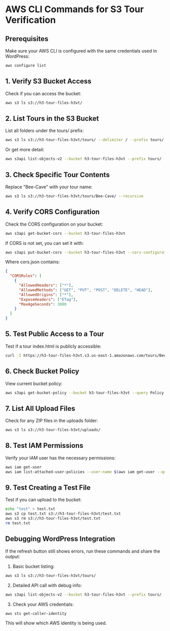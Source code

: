 # AWS CLI Commands for S3 Tour Verification

## Prerequisites
Make sure your AWS CLI is configured with the same credentials used in WordPress:
```bash
aws configure list
```

## 1. Verify S3 Bucket Access
Check if you can access the bucket:
```bash
aws s3 ls s3://h3-tour-files-h3vt/
```

## 2. List Tours in the S3 Bucket
List all folders under the tours/ prefix:
```bash
aws s3 ls s3://h3-tour-files-h3vt/tours/ --delimiter / --prefix tours/
```

Or get more detail:
```bash
aws s3api list-objects-v2 --bucket h3-tour-files-h3vt --prefix tours/ --delimiter /
```

## 3. Check Specific Tour Contents
Replace "Bee-Cave" with your tour name:
```bash
aws s3 ls s3://h3-tour-files-h3vt/tours/Bee-Cave/ --recursive
```

## 4. Verify CORS Configuration
Check the CORS configuration on your bucket:
```bash
aws s3api get-bucket-cors --bucket h3-tour-files-h3vt
```

If CORS is not set, you can set it with:
```bash
aws s3api put-bucket-cors --bucket h3-tour-files-h3vt --cors-configuration file://cors.json
```

Where cors.json contains:
```json
{
  "CORSRules": [
    {
      "AllowedHeaders": ["*"],
      "AllowedMethods": ["GET", "PUT", "POST", "DELETE", "HEAD"],
      "AllowedOrigins": ["*"],
      "ExposeHeaders": ["ETag"],
      "MaxAgeSeconds": 3000
    }
  ]
}
```

## 5. Test Public Access to a Tour
Test if a tour index.html is publicly accessible:
```bash
curl -I https://h3-tour-files-h3vt.s3.us-east-1.amazonaws.com/tours/Bee-Cave/index.html
```

## 6. Check Bucket Policy
View current bucket policy:
```bash
aws s3api get-bucket-policy --bucket h3-tour-files-h3vt --query Policy --output text | python -m json.tool
```

## 7. List All Upload Files
Check for any ZIP files in the uploads folder:
```bash
aws s3 ls s3://h3-tour-files-h3vt/uploads/
```

## 8. Test IAM Permissions
Verify your IAM user has the necessary permissions:
```bash
aws iam get-user
aws iam list-attached-user-policies --user-name $(aws iam get-user --query 'User.UserName' --output text)
```

## 9. Test Creating a Test File
Test if you can upload to the bucket:
```bash
echo "test" > test.txt
aws s3 cp test.txt s3://h3-tour-files-h3vt/test.txt
aws s3 rm s3://h3-tour-files-h3vt/test.txt
rm test.txt
```

## Debugging WordPress Integration

If the refresh button still shows errors, run these commands and share the output:

1. Basic bucket listing:
```bash
aws s3 ls s3://h3-tour-files-h3vt/tours/
```

2. Detailed API call with debug info:
```bash
aws s3api list-objects-v2 --bucket h3-tour-files-h3vt --prefix tours/ --delimiter / --debug 2>&1 | head -50
```

3. Check your AWS credentials:
```bash
aws sts get-caller-identity
```

This will show which AWS identity is being used.